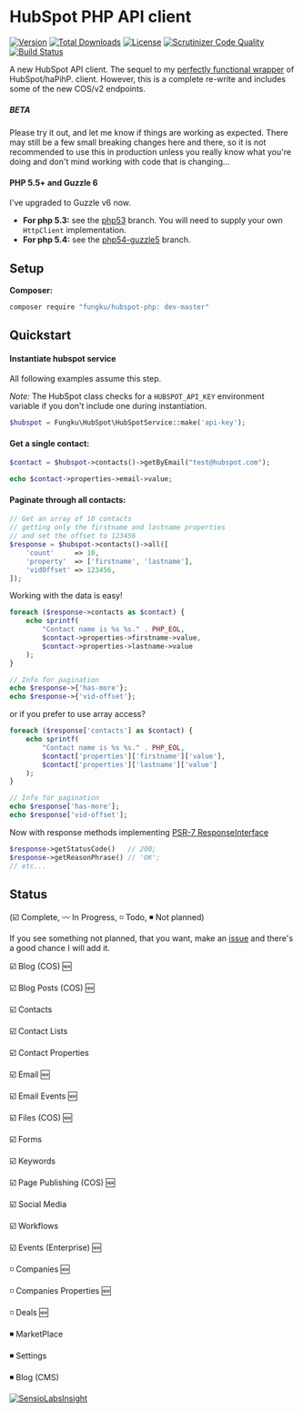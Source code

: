 # HubSpot PHP API client

[![Version](https://img.shields.io/packagist/v/fungku/hubspot-php.svg?style=flat-square)](https://packagist.org/packages/fungku/hubspot-php)
 [![Total Downloads](https://img.shields.io/packagist/dt/fungku/hubspot-php.svg?style=flat-square)](https://packagist.org/packages/fungku/hubspot-php)
 [![License](https://img.shields.io/packagist/l/fungku/hubspot-php.svg?style=flat-square)](https://packagist.org/packages/fungku/hubspot-php)
 [![Scrutinizer Code Quality](https://img.shields.io/scrutinizer/g/ryanwinchester/hubspot-php.svg?style=flat-square)](https://scrutinizer-ci.com/g/ryanwinchester/hubspot-php/?branch=master)
 [![Build Status](https://img.shields.io/travis/ryanwinchester/hubspot-php.svg?style=flat-square)](https://travis-ci.org/ryanwinchester/hubspot-php)

A new HubSpot API client. The sequel to my [perfectly functional wrapper](https://github.com/fungku/hubspot) of HubSpot/haPihP.
client. However, this is a complete re-write and includes some of the new COS/v2 endpoints.

##### BETA

Please try it out, and let me know if things are working as expected. There may still be a few small breaking changes here and there, so it is not recommended to use this in production unless you really know what you're doing and don't mind working with code that is changing...


#### PHP 5.5+ and Guzzle 6

I've upgraded to Guzzle v6 now.

 - **For php 5.3:** see the [php53](https://github.com/ryanwinchester/hubspot-php/tree/php53) branch. You will need to supply your own `HttpClient` implementation.
 - **For php 5.4:** see the [php54-guzzle5](https://github.com/ryanwinchester/hubspot-php/tree/php54-guzzle5) branch.

## Setup

**Composer:**

```bash
composer require "fungku/hubspot-php: dev-master"
```

## Quickstart

#### Instantiate hubspot service

All following examples assume this step.

*Note:* The HubSpot class checks for a `HUBSPOT_API_KEY` environment variable if you don't include one during instantiation.

```php
$hubspot = Fungku\HubSpot\HubSpotService::make('api-key');
```

#### Get a single contact:

```php
$contact = $hubspot->contacts()->getByEmail("test@hubspot.com");

echo $contact->properties->email->value;
```

#### Paginate through all contacts:

```php
// Get an array of 10 contacts
// getting only the firstname and lastname properties
// and set the offset to 123456
$response = $hubspot->contacts()->all([
    'count'     => 10,
    'property'  => ['firstname', 'lastname'],
    'vidOffset' => 123456,
]);
```

Working with the data is easy!

```php
foreach ($response->contacts as $contact) {
    echo sprintf(
        "Contact name is %s %s." . PHP_EOL,
        $contact->properties->firstname->value,
        $contact->properties->lastname->value
    );
}

// Info for pagination
echo $response->{'has-more'};
echo $response->{'vid-offset'};
```

or if you prefer to use array access?

```php
foreach ($response['contacts'] as $contact) {
    echo sprintf(
        "Contact name is %s %s." . PHP_EOL,
        $contact['properties']['firstname']['value'],
        $contact['properties']['lastname']['value']
    );
}

// Info for pagination
echo $response['has-more'];
echo $response['vid-offset'];
```

Now with response methods implementing [PSR-7 ResponseInterface](https://github.com/php-fig/http-message/tree/master/src)

```php
$response->getStatusCode()   // 200;
$response->getReasonPhrase() // 'OK';
// etc...
```

## Status

(:ballot_box_with_check: Complete, :wavy_dash: In Progress, :white_medium_small_square: Todo, :black_medium_small_square: Not planned)

If you see something not planned, that you want, make an [issue](https://github.com/fungku/hubspot-php/issues) and there's a good chance I will add it.

:ballot_box_with_check: Blog (COS) :new:

:ballot_box_with_check: Blog Posts (COS) :new:

:ballot_box_with_check: Contacts

:ballot_box_with_check: Contact Lists

:ballot_box_with_check: Contact Properties

:ballot_box_with_check: Email :new:

:ballot_box_with_check: Email Events :new:

:ballot_box_with_check: Files (COS) :new:

:ballot_box_with_check: Forms

:ballot_box_with_check: Keywords

:ballot_box_with_check: Page Publishing (COS) :new:

:ballot_box_with_check: Social Media

:ballot_box_with_check: Workflows

:ballot_box_with_check: Events (Enterprise) :new:

:white_medium_small_square: Companies :new:

:white_medium_small_square: Companies Properties :new:

:white_medium_small_square: Deals :new:

:black_medium_small_square: MarketPlace

:black_medium_small_square: Settings

:black_medium_small_square: Blog (CMS)

[![SensioLabsInsight](https://insight.sensiolabs.com/projects/32dd9bdd-1ace-455d-872e-17aac72ac8c1/big.png)](https://insight.sensiolabs.com/projects/32dd9bdd-1ace-455d-872e-17aac72ac8c1)
